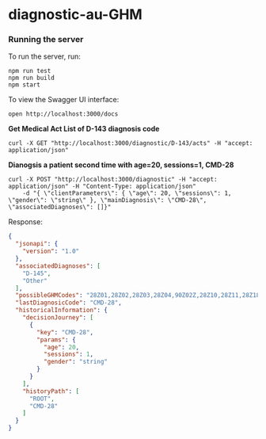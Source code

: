 # diagnostic-au-GHM

### Running the server
To run the server, run:

```
npm run test
npm run build
npm start
```

To view the Swagger UI interface:

```
open http://localhost:3000/docs
```

**Get Medical Act List of D-143 diagnosis code**
```shellbash
curl -X GET "http://localhost:3000/diagnostic/D-143/acts" -H "accept: application/json"
```

**Dianogsis a patient second time with age=20, sessions=1, CMD-28**
```shellbash
curl -X POST "http://localhost:3000/diagnostic" -H "accept: application/json" -H "Content-Type: application/json"
    -d "{ \"clientParameters\": { \"age\": 20, \"sessions\": 1, \"gender\": \"string\" }, \"mainDiagnosis\": \"CMD-28\", \"associatedDiagnoses\": []}"
```

Response:

```JSON
{
  "jsonapi": {
    "version": "1.0"
  },
  "associatedDiagnoses": [
    "D-145",
    "Other"
  ],
  "possibleGHMCodes": "28Z01,28Z02,28Z03,28Z04,90Z02Z,28Z10,28Z11,28Z18,28Z23,28Z24,28Z25,90Z02Z,28Z07,28Z17,28Z14,28Z15,28Z16,90Z02Z,90Z01Z",
  "lastDiagnosicCode": "CMD-28",
  "historicalInformation": {
    "decisionJourney": [
      {
        "key": "CMD-28",
        "params": {
          "age": 20,
          "sessions": 1,
          "gender": "string"
        }
      }
    ],
    "historyPath": [
      "ROOT",
      "CMD-28"
    ]
  }
}
```